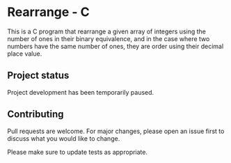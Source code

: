 # Rearrange - C
This is a C program that rearrange a given array of integers using the number of ones in their binary equivalence, and in the case where two numbers have the same number of ones, they are order using their decimal place value.

## Project status
Project development has been temporarily paused.

## Contributing
Pull requests are welcome. For major changes, please open an issue first to discuss what you would like to change.

Please make sure to update tests as appropriate.
